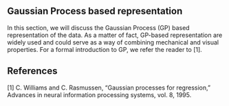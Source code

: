 ## Gaussian Process based representation 

In this section, we will discuss the Gaussian Process (GP) based representation of the data. 
As a matter of fact, GP-based representation are widely used and could serve as a way of combining mechanical and visual properties. For a formal introduction to GP, we refer the reader to [1]. 








## References 
[1] C. Williams and C. Rasmussen, “Gaussian processes for regression,” Advances in neural information processing systems, vol. 8, 1995.